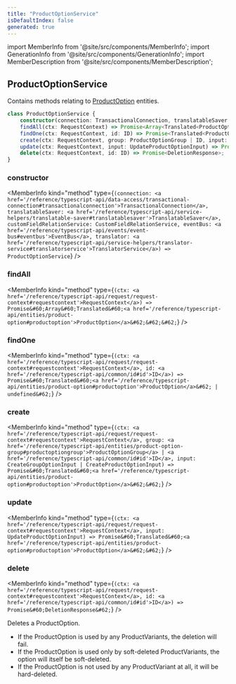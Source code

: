 ```yaml
---
title: "ProductOptionService"
isDefaultIndex: false
generated: true
---
```

<!-- This file was generated from the Vendure source. Do not modify. Instead, re-run the "docs:build" script -->
import MemberInfo from '@site/src/components/MemberInfo';
import GenerationInfo from '@site/src/components/GenerationInfo';
import MemberDescription from '@site/src/components/MemberDescription';


## ProductOptionService

<GenerationInfo sourceFile="packages/core/src/service/services/product-option.service.ts" sourceLine="32" packageName="@bb-vendure/core" />

Contains methods relating to <a href='/reference/typescript-api/entities/product-option#productoption'>ProductOption</a> entities.

```ts title="Signature"
class ProductOptionService {
    constructor(connection: TransactionalConnection, translatableSaver: TranslatableSaver, customFieldRelationService: CustomFieldRelationService, eventBus: EventBus, translator: TranslatorService)
    findAll(ctx: RequestContext) => Promise<Array<Translated<ProductOption>>>;
    findOne(ctx: RequestContext, id: ID) => Promise<Translated<ProductOption> | undefined>;
    create(ctx: RequestContext, group: ProductOptionGroup | ID, input: CreateGroupOptionInput | CreateProductOptionInput) => Promise<Translated<ProductOption>>;
    update(ctx: RequestContext, input: UpdateProductOptionInput) => Promise<Translated<ProductOption>>;
    delete(ctx: RequestContext, id: ID) => Promise<DeletionResponse>;
}
```

<div className="members-wrapper">

### constructor

<MemberInfo kind="method" type={`(connection: <a href='/reference/typescript-api/data-access/transactional-connection#transactionalconnection'>TransactionalConnection</a>, translatableSaver: <a href='/reference/typescript-api/service-helpers/translatable-saver#translatablesaver'>TranslatableSaver</a>, customFieldRelationService: CustomFieldRelationService, eventBus: <a href='/reference/typescript-api/events/event-bus#eventbus'>EventBus</a>, translator: <a href='/reference/typescript-api/service-helpers/translator-service#translatorservice'>TranslatorService</a>) => ProductOptionService`}   />


### findAll

<MemberInfo kind="method" type={`(ctx: <a href='/reference/typescript-api/request/request-context#requestcontext'>RequestContext</a>) => Promise&#60;Array&#60;Translated&#60;<a href='/reference/typescript-api/entities/product-option#productoption'>ProductOption</a>&#62;&#62;&#62;`}   />


### findOne

<MemberInfo kind="method" type={`(ctx: <a href='/reference/typescript-api/request/request-context#requestcontext'>RequestContext</a>, id: <a href='/reference/typescript-api/common/id#id'>ID</a>) => Promise&#60;Translated&#60;<a href='/reference/typescript-api/entities/product-option#productoption'>ProductOption</a>&#62; | undefined&#62;`}   />


### create

<MemberInfo kind="method" type={`(ctx: <a href='/reference/typescript-api/request/request-context#requestcontext'>RequestContext</a>, group: <a href='/reference/typescript-api/entities/product-option-group#productoptiongroup'>ProductOptionGroup</a> | <a href='/reference/typescript-api/common/id#id'>ID</a>, input: CreateGroupOptionInput | CreateProductOptionInput) => Promise&#60;Translated&#60;<a href='/reference/typescript-api/entities/product-option#productoption'>ProductOption</a>&#62;&#62;`}   />


### update

<MemberInfo kind="method" type={`(ctx: <a href='/reference/typescript-api/request/request-context#requestcontext'>RequestContext</a>, input: UpdateProductOptionInput) => Promise&#60;Translated&#60;<a href='/reference/typescript-api/entities/product-option#productoption'>ProductOption</a>&#62;&#62;`}   />


### delete

<MemberInfo kind="method" type={`(ctx: <a href='/reference/typescript-api/request/request-context#requestcontext'>RequestContext</a>, id: <a href='/reference/typescript-api/common/id#id'>ID</a>) => Promise&#60;DeletionResponse&#62;`}   />

Deletes a ProductOption.

- If the ProductOption is used by any ProductVariants, the deletion will fail.
- If the ProductOption is used only by soft-deleted ProductVariants, the option will itself
  be soft-deleted.
- If the ProductOption is not used by any ProductVariant at all, it will be hard-deleted.


</div>
